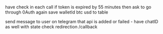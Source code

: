 have check in each call if token is expired by 55 minutes then ask to go through 0Auth again 
save walletId btc usd to table

send message to user on telegram that api is added or failed - have chatID as well with state
check redirection /callback

